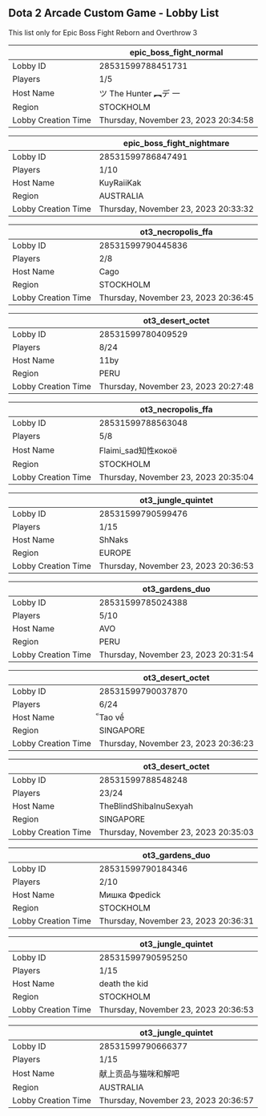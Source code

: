 ## Dota 2 Arcade Custom Game - Lobby List

This list only for Epic Boss Fight Reborn and Overthrow 3

|  | epic_boss_fight_normal |
| ------ | ------ |
| Lobby ID | 28531599788451731 |
| Players | 1/5 |
| Host Name | ツ The Hunter  ︻デ 一 |
| Region | STOCKHOLM |
| Lobby Creation Time | Thursday, November 23, 2023 20:34:58 |


|  | epic_boss_fight_nightmare |
| ------ | ------ |
| Lobby ID | 28531599786847491 |
| Players | 1/10 |
| Host Name | KuyRaiiKak |
| Region | AUSTRALIA |
| Lobby Creation Time | Thursday, November 23, 2023 20:33:32 |


|  | ot3_necropolis_ffa |
| ------ | ------ |
| Lobby ID | 28531599790445836 |
| Players | 2/8 |
| Host Name | Cago |
| Region | STOCKHOLM |
| Lobby Creation Time | Thursday, November 23, 2023 20:36:45 |


|  | ot3_desert_octet |
| ------ | ------ |
| Lobby ID | 28531599780409529 |
| Players | 8/24 |
| Host Name | 11by |
| Region | PERU |
| Lobby Creation Time | Thursday, November 23, 2023 20:27:48 |


|  | ot3_necropolis_ffa |
| ------ | ------ |
| Lobby ID | 28531599788563048 |
| Players | 5/8 |
| Host Name | Flaimi_sad知性кокоё |
| Region | STOCKHOLM |
| Lobby Creation Time | Thursday, November 23, 2023 20:35:04 |


|  | ot3_jungle_quintet |
| ------ | ------ |
| Lobby ID | 28531599790599476 |
| Players | 1/15 |
| Host Name | ShNaks |
| Region | EUROPE |
| Lobby Creation Time | Thursday, November 23, 2023 20:36:53 |


|  | ot3_gardens_duo |
| ------ | ------ |
| Lobby ID | 28531599785024388 |
| Players | 5/10 |
| Host Name | AVO |
| Region | PERU |
| Lobby Creation Time | Thursday, November 23, 2023 20:31:54 |


|  | ot3_desert_octet |
| ------ | ------ |
| Lobby ID | 28531599790037870 |
| Players | 6/24 |
| Host Name | ็Tao về |
| Region | SINGAPORE |
| Lobby Creation Time | Thursday, November 23, 2023 20:36:23 |


|  | ot3_desert_octet |
| ------ | ------ |
| Lobby ID | 28531599788548248 |
| Players | 23/24 |
| Host Name | TheBlindShibaInuSexyah |
| Region | SINGAPORE |
| Lobby Creation Time | Thursday, November 23, 2023 20:35:03 |


|  | ot3_gardens_duo |
| ------ | ------ |
| Lobby ID | 28531599790184346 |
| Players | 2/10 |
| Host Name | Мишка Фреdick |
| Region | STOCKHOLM |
| Lobby Creation Time | Thursday, November 23, 2023 20:36:31 |


|  | ot3_jungle_quintet |
| ------ | ------ |
| Lobby ID | 28531599790595250 |
| Players | 1/15 |
| Host Name | death the kid |
| Region | STOCKHOLM |
| Lobby Creation Time | Thursday, November 23, 2023 20:36:53 |


|  | ot3_jungle_quintet |
| ------ | ------ |
| Lobby ID | 28531599790666377 |
| Players | 1/15 |
| Host Name | 献上贡品与猫咪和解吧 |
| Region | AUSTRALIA |
| Lobby Creation Time | Thursday, November 23, 2023 20:36:57 |


